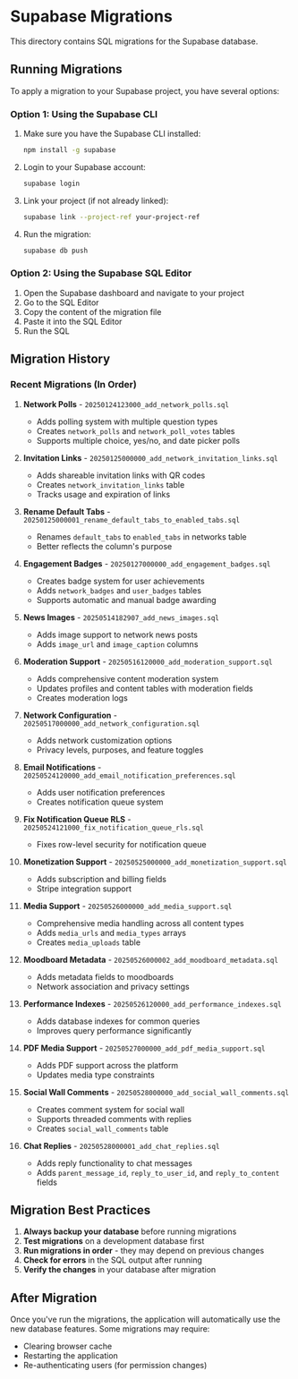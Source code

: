 # Supabase Migrations

This directory contains SQL migrations for the Supabase database.

## Running Migrations

To apply a migration to your Supabase project, you have several options:

### Option 1: Using the Supabase CLI

1. Make sure you have the Supabase CLI installed:
   ```bash
   npm install -g supabase
   ```

2. Login to your Supabase account:
   ```bash
   supabase login
   ```

3. Link your project (if not already linked):
   ```bash
   supabase link --project-ref your-project-ref
   ```

4. Run the migration:
   ```bash
   supabase db push
   ```

### Option 2: Using the Supabase SQL Editor

1. Open the Supabase dashboard and navigate to your project
2. Go to the SQL Editor
3. Copy the content of the migration file
4. Paste it into the SQL Editor
5. Run the SQL

## Migration History

### Recent Migrations (In Order)

1. **Network Polls** - `20250124123000_add_network_polls.sql`
   - Adds polling system with multiple question types
   - Creates `network_polls` and `network_poll_votes` tables
   - Supports multiple choice, yes/no, and date picker polls

2. **Invitation Links** - `20250125000000_add_network_invitation_links.sql`
   - Adds shareable invitation links with QR codes
   - Creates `network_invitation_links` table
   - Tracks usage and expiration of links

3. **Rename Default Tabs** - `20250125000001_rename_default_tabs_to_enabled_tabs.sql`
   - Renames `default_tabs` to `enabled_tabs` in networks table
   - Better reflects the column's purpose

4. **Engagement Badges** - `20250127000000_add_engagement_badges.sql`
   - Creates badge system for user achievements
   - Adds `network_badges` and `user_badges` tables
   - Supports automatic and manual badge awarding

5. **News Images** - `20250514182907_add_news_images.sql`
   - Adds image support to network news posts
   - Adds `image_url` and `image_caption` columns

6. **Moderation Support** - `20250516120000_add_moderation_support.sql`
   - Adds comprehensive content moderation system
   - Updates profiles and content tables with moderation fields
   - Creates moderation logs

7. **Network Configuration** - `20250517000000_add_network_configuration.sql`
   - Adds network customization options
   - Privacy levels, purposes, and feature toggles

8. **Email Notifications** - `20250524120000_add_email_notification_preferences.sql`
   - Adds user notification preferences
   - Creates notification queue system

9. **Fix Notification Queue RLS** - `20250524121000_fix_notification_queue_rls.sql`
   - Fixes row-level security for notification queue

10. **Monetization Support** - `20250525000000_add_monetization_support.sql`
    - Adds subscription and billing fields
    - Stripe integration support

11. **Media Support** - `20250526000000_add_media_support.sql`
    - Comprehensive media handling across all content types
    - Adds `media_urls` and `media_types` arrays
    - Creates `media_uploads` table

12. **Moodboard Metadata** - `20250526000002_add_moodboard_metadata.sql`
    - Adds metadata fields to moodboards
    - Network association and privacy settings

13. **Performance Indexes** - `20250526120000_add_performance_indexes.sql`
    - Adds database indexes for common queries
    - Improves query performance significantly

14. **PDF Media Support** - `20250527000000_add_pdf_media_support.sql`
    - Adds PDF support across the platform
    - Updates media type constraints

15. **Social Wall Comments** - `20250528000000_add_social_wall_comments.sql`
    - Creates comment system for social wall
    - Supports threaded comments with replies
    - Creates `social_wall_comments` table

16. **Chat Replies** - `20250528000001_add_chat_replies.sql`
    - Adds reply functionality to chat messages
    - Adds `parent_message_id`, `reply_to_user_id`, and `reply_to_content` fields

## Migration Best Practices

1. **Always backup your database** before running migrations
2. **Test migrations** on a development database first
3. **Run migrations in order** - they may depend on previous changes
4. **Check for errors** in the SQL output after running
5. **Verify the changes** in your database after migration

## After Migration

Once you've run the migrations, the application will automatically use the new database features. Some migrations may require:
- Clearing browser cache
- Restarting the application
- Re-authenticating users (for permission changes)
